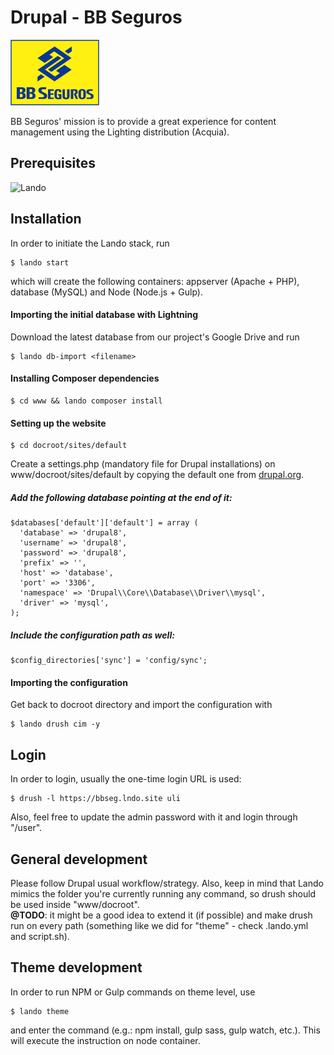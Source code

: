 # Drupal - BB Seguros
![BB Seguros logo](https://github.com/rafaolf/bbseguros/blob/master/www/docroot/themes/custom/bbseg/images/logo.png)

<!-- [![Build Status](https://travis-ci.org/)](https://travis-ci.org/) -->

BB Seguros' mission is to provide a great experience for content management
using the Lighting distribution (Acquia).

## Prerequisites
![Lando](https://github.com/lando/lando/releases/tag/v3.0.0-rc.20)

## Installation
In order to initiate the Lando stack, run
```
$ lando start
```
which will create the following containers: appserver (Apache + PHP), database
(MySQL) and Node (Node.js + Gulp).

#### Importing the initial database with Lightning
Download the latest database from our project's Google Drive and run
```
$ lando db-import <filename>
```

#### Installing Composer dependencies
```
$ cd www && lando composer install
```

#### Setting up the website
```
$ cd docroot/sites/default
```

Create a settings.php (mandatory file for Drupal installations) on
www/docroot/sites/default by copying the default one from
[drupal.org](https://api.drupal.org/api/drupal/sites%21default%21default.settings.php/8.7.x).

##### Add the following database pointing at the end of it:
```
$databases['default']['default'] = array (
  'database' => 'drupal8',
  'username' => 'drupal8',
  'password' => 'drupal8',
  'prefix' => '',
  'host' => 'database',
  'port' => '3306',
  'namespace' => 'Drupal\\Core\\Database\\Driver\\mysql',
  'driver' => 'mysql',
);
```

##### Include the configuration path as well:
```
$config_directories['sync'] = 'config/sync';
```

#### Importing the configuration
Get back to docroot directory and import the configuration with
```
$ lando drush cim -y
```

## Login
In order to login, usually the one-time login URL is used:
```
$ drush -l https://bbseg.lndo.site uli
```
Also, feel free to update the admin password with it and login through "/user".

## General development
Please follow Drupal usual workflow/strategy. Also, keep in mind that Lando
mimics the folder you're currently running any command, so drush should be used
inside "www/docroot".\
**@TODO**: it might be a good idea to extend it (if possible) and make drush run on
every path (something like we did for "theme" - check .lando.yml and script.sh).

## Theme development
In order to run NPM or Gulp commands on theme level, use
```
$ lando theme
```
and enter the command (e.g.: npm install, gulp sass, gulp watch, etc.). This
will execute the instruction on node container.

[github]: https://github.com/rafaolf/bbseguros "GitHub clone"
